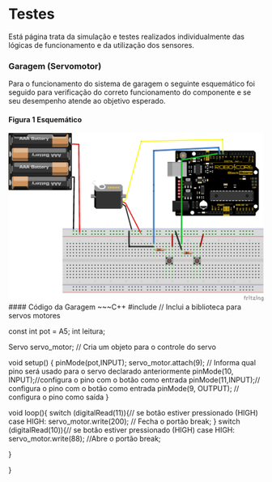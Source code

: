 # Testes

Está página trata da simulação e testes realizados individualmente das lógicas de funcionamento e da utilização dos sensores.

### Garagem (Servomotor)

Para o funcionamento do sistema de garagem o seguinte esquemático foi seguido para verificação do correto funcionamento do componente e se seu desempenho atende ao objetivo esperado.

#### Figura 1 Esquemático
<img src="./Arquivos/esquematico.jpg" width="1000">
#### Código da Garagem
~~~C++
#include <Servo.h> // Inclui a biblioteca para servos motores

const int pot = A5; 
int leitura;

Servo servo_motor;  // Cria um objeto para o controle do servo

void setup() {
  pinMode(pot,INPUT);
  servo_motor.attach(9);  // Informa qual pino será usado para o servo declarado anteriormente
 pinMode(10, INPUT);//configura o pino com o botão como entrada
 pinMode(11,INPUT);// configura o pino com o botão como entrada
  pinMode(9, OUTPUT); // configura o pino como saída
}

void loop(){
  switch (digitalRead(11)){// se botão estiver pressionado (HIGH)
    case HIGH:
    servo_motor.write(200);  // Fecha o portão
  break;
  }
 switch (digitalRead(10)){// se botão estiver pressionado (HIGH)
    case HIGH:
    servo_motor.write(88); //Abre o portão
  break;

   }

}
~~~
